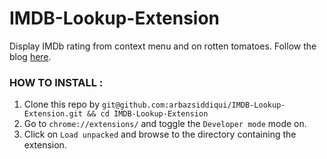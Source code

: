 # IMDB-Lookup-Extension

Display IMDb rating from context menu and on rotten tomatoes. Follow the blog [here](https://www.arbazsiddiqui.me/building-your-first-chrome-extension-imdb-lookup/).

### HOW TO INSTALL : 

1. Clone this repo by `git@github.com:arbazsiddiqui/IMDB-Lookup-Extension.git && cd IMDB-Lookup-Extension`
2. Go to `chrome://extensions/` and toggle the `Developer mode` mode on.
3. Click on `Load unpacked` and browse to the directory containing the extension.
